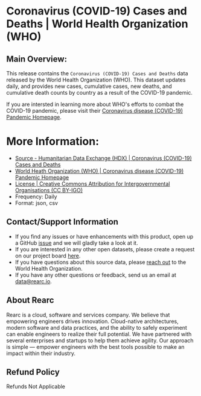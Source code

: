 # Coronavirus (COVID-19) Cases and Deaths | World Health Organization (WHO)

## Main Overview:
This release contains the `Coronavirus (COVID-19) Cases and Deaths` data released by the World Health Organization (WHO). This dataset updates daily, and provides new cases, cumulative cases, new deaths, and cumulative death counts by country as a result of the COVID-19 pandemic.

If you are intersted in learning more about WHO's efforts to combat the COVID-19 pandemic, please visit their [Coronavirus disease (COVID-19) Pandemic Homepage](https://www.who.int/emergencies/diseases/novel-coronavirus-2019).

# More Information:
- [Source - Humanitarian Data Exchange (HDX) | Coronavirus (COVID-19) Cases and Deaths](https://data.humdata.org/dataset/coronavirus-covid-19-cases-and-deaths)
- [World Heath Organization (WHO) | Coronavirus disease (COVID-19) Pandemic Homepage](https://www.who.int/emergencies/diseases/novel-coronavirus-2019)
- [License | Creative Commons Attribution for Intergovernmental Organisations (CC BY-IGO)](https://creativecommons.org/licenses/by/3.0/igo/legalcode)
- Frequency: Daily
- Format: json, csv

## Contact/Support Information
- If you find any issues or have enhancements with this product, open up a GitHub [issue](https://github.com/rearc-data/covid-datasets-aws-data-exchange/issues/new) and we will gladly take a look at it.
- If you are interested in any other open datasets, please create a request on our project board [here](https://github.com/rearc-data/covid-datasets-aws-data-exchange/projects/1).
- If you have questions about this source data, please [reach out](https://www.who.int/about/who-we-are/contact-us) to the World Health Organization.
- If you have any other questions or feedback, send us an email at data@rearc.io.

## About Rearc
Rearc is a cloud, software and services company. We believe that empowering engineers drives innovation. Cloud-native architectures, modern software and data practices, and the ability to safely experiment can enable engineers to realize their full potential. We have partnered with several enterprises and startups to help them achieve agility. Our approach is simple — empower engineers with the best tools possible to make an impact within their industry.

## Refund Policy  
Refunds Not Applicable
